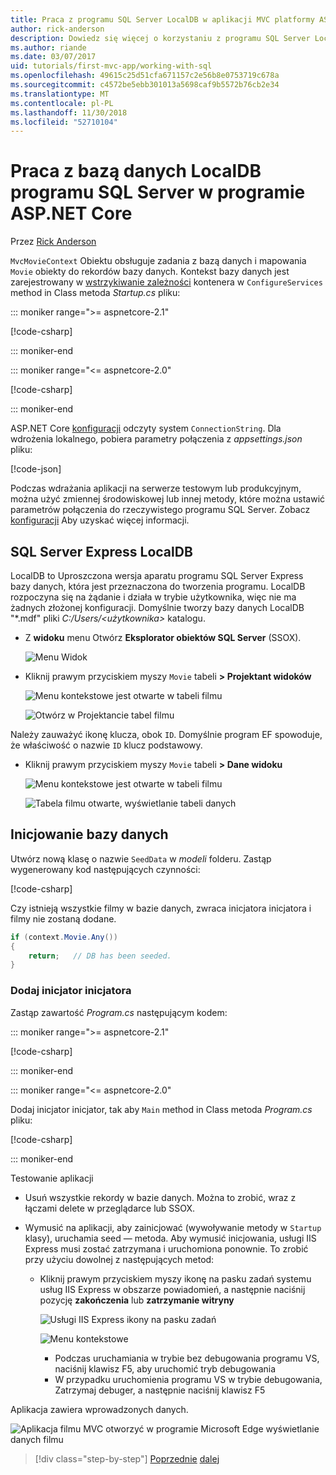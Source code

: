 ```yaml
---
title: Praca z programu SQL Server LocalDB w aplikacji MVC platformy ASP.NET Core
author: rick-anderson
description: Dowiedz się więcej o korzystaniu z programu SQL Server LocalDB w prostej aplikacji ASP.NET Core MVC.
ms.author: riande
ms.date: 03/07/2017
uid: tutorials/first-mvc-app/working-with-sql
ms.openlocfilehash: 49615c25d51cfa671157c2e56b8e0753719c678a
ms.sourcegitcommit: c4572be5ebb301013a5698caf9b5572b76cb2e34
ms.translationtype: MT
ms.contentlocale: pl-PL
ms.lasthandoff: 11/30/2018
ms.locfileid: "52710104"
---
```

# <a name="work-with-sql-server-localdb-in-aspnet-core"></a>Praca z bazą danych LocalDB programu SQL Server w programie ASP.NET Core

Przez [Rick Anderson](https://twitter.com/RickAndMSFT)

`MvcMovieContext` Obiektu obsługuje zadania z bazą danych i mapowania `Movie` obiekty do rekordów bazy danych. Kontekst bazy danych jest zarejestrowany w [wstrzykiwanie zależności](xref:fundamentals/dependency-injection) kontenera w `ConfigureServices` method in Class metoda *Startup.cs* pliku:

::: moniker range=">= aspnetcore-2.1"

[!code-csharp[](~/tutorials/first-mvc-app/start-mvc/sample/MvcMovie21/Startup.cs?name=ConfigureServices&highlight=13-99)]

::: moniker-end

::: moniker range="<= aspnetcore-2.0"

[!code-csharp[](~/tutorials/first-mvc-app/start-mvc/sample/MvcMovie/Startup.cs?name=ConfigureServices&highlight=6-7)]

::: moniker-end

ASP.NET Core [konfiguracji](xref:fundamentals/configuration/index) odczyty system `ConnectionString`. Dla wdrożenia lokalnego, pobiera parametry połączenia z *appsettings.json* pliku:

[!code-json[](start-mvc/sample/MvcMovie/appsettings.json?highlight=2&range=8-10)]

Podczas wdrażania aplikacji na serwerze testowym lub produkcyjnym, można użyć zmiennej środowiskowej lub innej metody, które można ustawić parametrów połączenia do rzeczywistego programu SQL Server. Zobacz [konfiguracji](xref:fundamentals/configuration/index) Aby uzyskać więcej informacji.

## <a name="sql-server-express-localdb"></a>SQL Server Express LocalDB

LocalDB to Uproszczona wersja aparatu programu SQL Server Express bazy danych, która jest przeznaczona do tworzenia programu. LocalDB rozpoczyna się na żądanie i działa w trybie użytkownika, więc nie ma żadnych złożonej konfiguracji. Domyślnie tworzy bazy danych LocalDB "\*.mdf" pliki *C:/Users/\<użytkownika\>*  katalogu.

* Z **widoku** menu Otwórz **Eksplorator obiektów SQL Server** (SSOX).

  ![Menu Widok](working-with-sql/_static/ssox.png)

* Kliknij prawym przyciskiem myszy `Movie` tabeli **> Projektant widoków**

  ![Menu kontekstowe jest otwarte w tabeli filmu](working-with-sql/_static/design.png)

  ![Otwórz w Projektancie tabel filmu](working-with-sql/_static/dv.png)

Należy zauważyć ikonę klucza, obok `ID`. Domyślnie program EF spowoduje, że właściwość o nazwie `ID` klucz podstawowy.

* Kliknij prawym przyciskiem myszy `Movie` tabeli **> Dane widoku**

  ![Menu kontekstowe jest otwarte w tabeli filmu](working-with-sql/_static/ssox2.png)

  ![Tabela filmu otwarte, wyświetlanie tabeli danych](working-with-sql/_static/vd22.png)

## <a name="seed-the-database"></a>Inicjowanie bazy danych

Utwórz nową klasę o nazwie `SeedData` w *modeli* folderu. Zastąp wygenerowany kod następujących czynności:

[!code-csharp[](start-mvc/sample/MvcMovie/Models/SeedData.cs?name=snippet_1)]

Czy istnieją wszystkie filmy w bazie danych, zwraca inicjatora inicjatora i filmy nie zostaną dodane.

```csharp
if (context.Movie.Any())
{
    return;   // DB has been seeded.
}
```

<a name="si"></a>
### <a name="add-the-seed-initializer"></a>Dodaj inicjator inicjatora

Zastąp zawartość *Program.cs* następującym kodem:

::: moniker range=">= aspnetcore-2.1"

[!code-csharp[](~/tutorials/first-mvc-app/start-mvc/sample/MvcMovie21/Program.cs)]

::: moniker-end

::: moniker range="<= aspnetcore-2.0"

Dodaj inicjator inicjator, tak aby `Main` method in Class metoda *Program.cs* pliku:

[!code-csharp[](start-mvc/sample/MvcMovie/Program.cs?highlight=6,14-32)]

::: moniker-end

Testowanie aplikacji

* Usuń wszystkie rekordy w bazie danych. Można to zrobić, wraz z łączami delete w przeglądarce lub SSOX.
* Wymusić na aplikacji, aby zainicjować (wywoływanie metody w `Startup` klasy), uruchamia seed — metoda. Aby wymusić inicjowania, usługi IIS Express musi zostać zatrzymana i uruchomiona ponownie. To zrobić przy użyciu dowolnej z następujących metod:

  * Kliknij prawym przyciskiem myszy ikonę na pasku zadań systemu usług IIS Express w obszarze powiadomień, a następnie naciśnij pozycję **zakończenia** lub **zatrzymanie witryny**

    ![Usługi IIS Express ikony na pasku zadań](working-with-sql/_static/iisExIcon.png)

    ![Menu kontekstowe](working-with-sql/_static/stopIIS.png)

    * Podczas uruchamiania w trybie bez debugowania programu VS, naciśnij klawisz F5, aby uruchomić tryb debugowania
    * W przypadku uruchomienia programu VS w trybie debugowania, Zatrzymaj debuger, a następnie naciśnij klawisz F5

Aplikacja zawiera wprowadzonych danych.

![Aplikacja filmu MVC otworzyć w programie Microsoft Edge wyświetlanie danych filmu](working-with-sql/_static/m55.png)

> [!div class="step-by-step"]
> [Poprzednie](adding-model.md)
> [dalej](controller-methods-views.md)  

